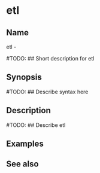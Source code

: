 

# etl


## Name
etl - 

#TODO: ## Short description for etl

## Synopsis
#TODO: ## Describe syntax here

## Description
#TODO: ## Describe etl

## Examples

## See also


